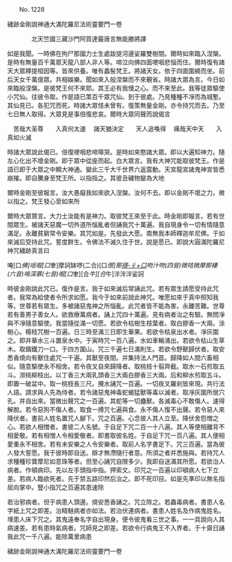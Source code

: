 ﻿　　No. 1228

穢跡金剛說神通大滿陀羅尼法術靈要門一卷

　　　　北天竺國三藏沙門阿質達霰唐言無能勝將譯


如是我聞。一時佛在拘尸那國力士生處跋提河邊娑羅雙樹間。爾時如來臨入涅槃。是時有無量百千萬眾天龍八部人非人等。啼泣向佛四面哽咽悲惱而住。爾時復有諸天大眾釋提桓因等。皆來供養。唯有蠡髻梵王。將諸天女。依于四面圍繞而坐。前后天女千萬億眾。共相娛樂。聞如來入般涅槃而不來覲省。時諸大眾為言。今日如來臨般涅槃。是彼梵王何不來耶。其王必有我慢之心。而不來至此。我等徒眾驅使小咒仙。往彼令取。作是語已策百千眾咒仙。到于彼處。乃見種種不凈而為城塹。其仙見已。各犯咒而死。時諸大眾怪未曾有。復策無量金剛。亦令持咒而去。乃至七日無人取得。大眾見是事倍復悲哀。爾時大眾同聲而說偈言

　苦哉大圣尊　　入真何太速
　諸天猶決定　　天人追喚得
　痛哉天中天　　入真如火滅　

時諸大眾說此偈已。倍復哽咽悲啼嗥哭。是時如來愍諸大眾。即以大遍知神力。隨左心化出不壞金剛。即于眾中從座而起。白大眾言。我有大神咒能取彼梵王。作是語已即于大眾之中顯大神通。變此三千大千世界六返震動。天宮龍宮諸鬼神宮皆悉崩摧。即自騰身至梵王所。以指指之。其彼丑穢物變為大地

爾時金剛至彼報言。汝大愚癡我如來欲入涅槃。汝何不去。即以金剛不壞之力。微以指之。梵王發心至如來所

爾時大眾贊言。大力士汝能有是神力。取彼梵王來至于此。時金剛即報言。若有世間眾生。被諸天惡魔一切外道所惱亂者但誦我咒十萬遍。我自現身令一切有情隨意滿足。永離貧窮常令安樂。其咒如是。先發此大愿。南無我本師釋迦牟尼佛。于如來滅后受持此咒。誓度群生。令佛法不滅久住于世。說是愿已。即說大圓滿陀羅尼神咒穢跡真言曰

唵[口*佛]咶啒[口*聿]摩訶缽啰(二合)[口*恨]那[得-彳+口](三音)吻汁吻(四音)微咭微摩那棲(六音)嗚深慕(七音)啒[口*聿][合*牛][合*牛]泮泮泮娑訶

時彼金剛說此咒已。復作是言。我于如來滅后常誦此咒。若有眾生請愿受持此咒者。我常為給使者令所求如愿。我今于如來前說此神咒。唯愿如來于真中照知我等。世尊若有眾生。多被諸惡鬼神之所惱亂。此咒者皆不能為害。永離苦難。世尊若有善男子善女人。欲救療萬病者。誦上咒四十萬遍。見有病者治之有驗。無問凈與不凈隨意驅使。我當隨從滿一切愿。若欲令枯樹生枝葉者。取白膠香一大兩。涂樹心。楊枝咒樹一百遍。日三時至滿三日即生華果。若欲令枯泉出水者。凈灰圍之。即井華水三斗置泉水中。于寅時咒一百八遍。水如車輪涌出。若欲令枯山生草木。取鑌鐵刀一口。于四方圍山。咒三千遍七日滿則生。若欲令野獸歸伏者。取安悉香燒向有獸住處咒一千遍。其獸至夜間。并集持法人門首。歸降如人間六畜相似。隨意驅使永不相舍。若令夜叉自來歸降者。取桃枝十翦齊截。取水一石煎取五斗。澇桃柳枝出。以丁香三大兩乳頭香三大兩白膠香三大兩。后和柳水煎取五斗。即置一破盆中。取一桃枝長三尺。攪水誦咒一百遍。一切夜叉羅剎皆來現。共行法人語。請求與人先為侍者。若令諸惡鬼神毒蛇蝎猛獸等毒以滅者。取凈灰圍所居穴孔。并自出來。當微出聲咒之一百遍。其蛇等一切蠱獸。各滅毒心不敢傷人。速得解脫。若令惡狗不傷人者。取食一搏咒七遍與食。永不傷人復不出聲。若令惡人來降伏者。書前人姓名置咒人腳下。咒之百遍。心念彼人其人立至。降伏舍怨憎之心。若欲人相憎者。書彼二人名號。于自足下咒二百一十八遍。其人等便相離背不相愛敬。若有相憎人令相愛敬者。即書取彼名姓。于自足下咒一百八遍。其人便相愛重永不相舍。若有未安樂之人令安樂者。取前人名字書足下。咒三百遍。當為彼人發大誓愿。我于彼時即自送。辯才無滯隨行者意。所須之者并悉施與。若持咒人求種種珍寶摩尼如意珠等者。但至心誦咒自限多少。我即自送滿其所愿。若欲治人病者。作頓病印。先以左手頭指中指。押索文。印咒之一百遍以印頓病人七下立差。若病人臨欲死者。先于禁五路印然后治之。即不死印目。如是先準印以無名指屈向掌中。豎小指咒之百遍其患速除

若治邪病者。但于病患人頭邊。燒安悉香誦之。咒立除之。若蟲毒病者。書患人名字紙上咒之即差。治精魅病者亦如法。若治伏連病者。書患人姓名及作病鬼姓名。埋患人床下咒之。其鬼遠奉名字自出現身。便令彼鬼看三世之事。一一具說向人其病速差。若有患時氣病者。咒師見之即差。若欲令行病鬼王不入界者。于十齋日誦我此咒一千八遍。能除萬里病患

穢跡金剛說神通大滿陀羅尼法術靈要門一卷
